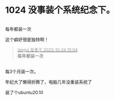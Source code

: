 # 1024 没事装个系统纪念下。


<img id="aimg_GbSaf" onclick="zoom(this, this.src, 0, 0, 0)" class="zoom" src="https://ae01.alicdn.com/kf/H518fa042c9e94667a81b6f1a6e57dd45q.png" onmouseover="img_onmouseoverfunc(this)" onload="thumbImg(this)" border="0" alt="" /><img id="aimg_OtrRP" onclick="zoom(this, this.src, 0, 0, 0)" class="zoom" src="https://cdn.jsdelivr.net/gh/hishis/forum-master/public/images/patch.gif" onmouseover="img_onmouseoverfunc(this)" onload="thumbImg(this)" border="0" alt="" />

每年都装一次<img src="static/image/smiley/default/smile.gif" smilieid="1" border="0" alt="" />

这个癖好很是独特啊！

<div class="quote"><blockquote><font size="2"><a href="https://www.hostloc.com/forum.php?mod=redirect&amp;goto=findpost&amp;pid=9346006&amp;ptid=757972" target="_blank"><font color="#999999">laogui 发表于 2020-10-24 15:04</font></a></font><br />
每年都装一次</blockquote></div><br />
每3个月装一次。<img id="aimg_AaZUZ" onclick="zoom(this, this.src, 0, 0, 0)" class="zoom" src="https://cdn.jsdelivr.net/gh/hishis/forum-master/public/images/patch.gif" onmouseover="img_onmouseoverfunc(this)" onload="thumbImg(this)" border="0" alt="" />

年纪大了懒得折腾了，电脑几年没重装系统了

装了个ubuntu20.10
